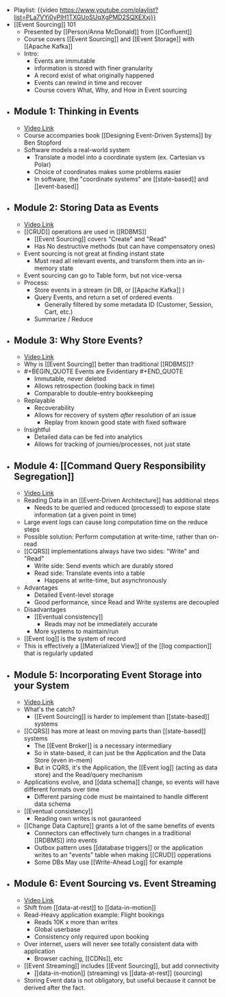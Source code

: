 - Playlist: {{video https://www.youtube.com/playlist?list=PLa7VYi0yPIH1TXGUoSUqXgPMD2SQXEXxj}}
- [[Event Sourcing]] 101
	- Presented by [[Person/Anna McDonald]] from [[Confluent]]
	- Course covers [[Event Sourcing]] and [[Event Storage]] with [[Apache Kafka]]
	- Intro:
		- Events are immutable
		- information is stored with finer granularity
		- A record exist of what originally happened
		- Events can rewind in time and recover
		- Course covers What, Why, and How in Event sourcing
- ## Module 1: Thinking in Events
	- [Video Link](https://www.youtube.com/watch?v=EvIg6buGo9k&list=PLa7VYi0yPIH1TXGUoSUqXgPMD2SQXEXxj&index=2)
	- Course accompanies book [[Designing Event-Driven Systems]] by Ben Stopford
	- Software models a real-world system
		- Translate a model into a coordinate system (ex. Cartesian vs Polar)
		- Choice of coordinates makes some problems easier
		- In software, the "coordinate systems" are [[state-based]] and [[event-based]]
- ## Module 2: Storing Data as Events
	- [Video Link](https://www.youtube.com/watch?v=tIDqyrYscgk&list=PLa7VYi0yPIH1TXGUoSUqXgPMD2SQXEXxj&index=3)
	- [[CRUD]] operations are used in [[RDBMS]]
		- [[Event Sourcing]] covers "Create" and "Read"
		- Has No destructive methods (but can have compensatory ones)
	- Event sourcing is not great at finding instant state
		- Must read all relevant events, and transform them into an in-memory state
	- Event sourcing can go to Table form, but not vice-versa
	- Process:
		- Store events in a stream (in DB, or [[Apache Kafka]] )
		- Query Events, and return a set of ordered events
			- Generally filtered by some metadata ID (Customer, Session, Cart, etc.)
		- Summarize / Reduce
- ## Module 3: Why Store Events?
	- [Video Link](https://www.youtube.com/watch?v=x6Xr71feSiY&list=PLa7VYi0yPIH1TXGUoSUqXgPMD2SQXEXxj&index=4)
	- Why is [[Event Sourcing]] better than traditional [[RDBMS]]?
	- #+BEGIN_QUOTE
	   Events are Evidentiary
	  #+END_QUOTE
		- Immutable, never deleted
		- Allows retrospection (looking back in time)
		- Comparable to double-entry bookkeeping
	- Replayable
		- Recoverability
		- Allows for recovery of system _after_ resolution of an issue
			- Replay from known good state with fixed software
	- Insightful
		- Detailed data can be fed into analytics
		- Allows for tracking of journies/processes, not just state
- ## Module 4: [[Command Query Responsibility Segregation]]
	- [Video Link](https://www.youtube.com/watch?v=lg6aF5PP4Tc&list=PLa7VYi0yPIH1TXGUoSUqXgPMD2SQXEXxj&index=5)
	- Reading Data in an [[Event-Driven Architecture]] has additional steps
		- Needs to be queried and reduced (processed) to expose state information (at a given point in time)
	- Large event logs can cause long computation time on the reduce steps
	- Possible solution: Perform computation at write-time, rather than on-read
	- [[CQRS]] implementations always have two sides: "Write" and "Read"
		- Write side: Send events which are durably stored
		- Read side: Translate events into a table
			- Happens at write-time, but asynchronously
	- Advantages
		- Detailed Event-level storage
		- Good performance, since Read and Write systems are decoupled
	- Disadvantages
		- [[Eventual consistency]]
			- Reads may not be immediately accurate
		- More systems to maintain/run
	- [[Event log]] is the system of record
	- This is effectively a [[Materialized View]] of the [[log compaction]] that is regularly updated
- ## Module 5: Incorporating Event Storage into your System
	- [Video Link](https://www.youtube.com/watch?v=ds0SgB4jG_s&list=PLa7VYi0yPIH1TXGUoSUqXgPMD2SQXEXxj&index=7)
	- What's the catch?
		- [[Event Sourcing]] is harder to implement than [[state-based]] systems
	- [[CQRS]] has more at least on moving parts than [[state-based]] systems
		- The [[Event Broker]] is a necessary intermediary
		- So in state-based, it can just be the Application and the Data Store (even in-mem)
		- But in CQRS, it's the Application, the [[Event log]] (acting as data store) and the Read/query mechanism
	- Applications evolve, and [[data schema]] change, so events will have different formats over time
		- Different parsing code must be maintained to handle different data schema
	- [[Eventual consistency]]
		- Reading own writes is not gauranteed
	- [[Change Data Capture]] grants a lot of the same benefits of events
		- Connectors can effectively turn changes in a traditional [[RDBMS]] into events
		- Outbox pattern uses [[database triggers]] or the application writes to an "events" table when making [[CRUD]] opperations
		- Some DBs May use [[Write-Ahead Log]] for example
- ## Module 6: Event Sourcing vs. Event Streaming
	- [Video Link](https://www.youtube.com/watch?v=I3Mlt7GCeIU&list=PLa7VYi0yPIH1TXGUoSUqXgPMD2SQXEXxj&index=8)
	- Shift from [[data-at-rest]] to [[data-in-motion]]
	- Read-Heavy application example: Flight bookings
		- Reads 10K x more than writes
		- Global userbase
		- Consistency only required upon booking
	- Over internet, users will never see totally consistent data with application
		- Browser caching, [[CDNs]], etc
	- [[Event Streaming]] includes [[Event Sourcing]], but add connectivity
		- [[data-in-motion]] (streaming) vs [[data-at-rest]] (sourcing)
	- Storing Event data is not obligatory, but useful because it cannot be derived after the fact.